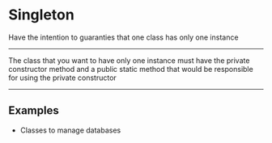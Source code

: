 # Singleton

Have the intention to guaranties that one class
has only one instance

---

The class that you want to have only one instance
must have the private constructor method and a 
public static method that would be responsible for
using the private constructor

---

## Examples
- Classes to manage databases

